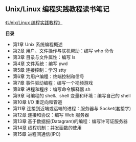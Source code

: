 ## Unix/Linux 编程实践教程读书笔记

[《Unix/Linux 编程实践教程》](https://book.douban.com/subject/1219329/)

**目录**
- 第1章 Unix 系统编程概述
- 第2章 用户、文件操作与联机帮助：编写 who 命令
- 第3章 目录与文件属性：编写 ls
- 第4章 文件系统：编写 pwd
- 第5章 连接控制：学习 stty
- 第6章 为用户编程：终端控制和信号
- 第7章 事件驱动编程：编写一个视频游戏
- 第8章 进程和程序：编写命令解释器 sh
- 第9章 可编程的 shell、shell 变量和环境：编写自己的 shell
- 第10章 I/O 重定向和管道
- 第11章 连接到近端或远端的进程：服务器与 Socket(套接字)
- 第12章 连接和协议：编写 Web 服务器
- 第13章 基于数据报(Datagram)的编程：编写许可证服务器
- 第14章 线程机制：并发函数的使用
- 第15章 进程间通信(IPC)
